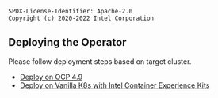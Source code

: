 
```text
SPDX-License-Identifier: Apache-2.0
Copyright (c) 2020-2022 Intel Corporation
```
## Deploying the Operator

Please follow deployment steps based on target cluster.

- [Deploy on OCP 4.9](ocp-deployment.md)
- [Deploy on Vanilla K8s with Intel Container Experience Kits](k8s-deployment.md)
